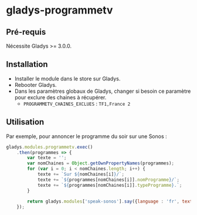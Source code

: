 # gladys-programmetv

## Pré-requis

Nécessite Gladys >= 3.0.0.

## Installation

* Installer le module dans le store sur Gladys.
* Rebooter Gladys.
* Dans les paramètres globaux de Gladys, changer si besoin ce paramètre pour exclure des chaines à récupérer.
    * `PROGRAMMETV_CHAINES_EXCLUES` : `TF1,France 2`

## Utilisation

Par exemple, pour annoncer le programme du soir sur une Sonos :

```javascript
gladys.modules.programmetv.exec()
    .then(programmes => {
        var texte = '';
        var nomChaines = Object.getOwnPropertyNames(programmes);
        for (var i = 0; i < nomChaines.length; i++) {
            texte += `Sur ${nomChaines[i]}/`;
            texte += `${programmes[nomChaines[i]].nomProgramme}/`;
            texte += `${programmes[nomChaines[i]].typeProgramme}.`;
        }
        
        return gladys.modules['speak-sonos'].say({language : 'fr', text : texte, device : 2});
    });
```
